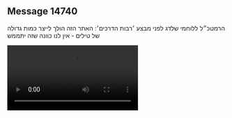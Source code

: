 ## Message 14740

הרמטכ״ל ללוחמי שלדג לפני מבצע ׳רבות הדרכים׳: האתר הזה הולך לייצר כמות גדולה של טילים - אין לנו כוונה שזה יתממש

![Video](https://data.iron-swords.co.il/2025/January/02/https://data.iron-swords.co.il/2025/January/02/14740/14740_media.mp4)
